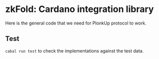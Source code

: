 # zkFold: Cardano integration library

Here is the general code that we need for PlonkUp protocol to work.

## Test

`cabal run test` to check the implementations against the test data.

